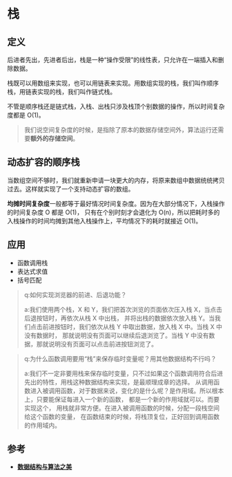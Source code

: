 # 栈
## 定义
后进者先出，先进者后出，栈是一种“操作受限”的线性表，只允许在一端插入和删除数据。

栈既可以用数组来实现，也可以用链表来实现。用数组实现的栈，我们叫作顺序栈，用链表实现的栈，我们叫作链式栈。

不管是顺序栈还是链式栈，入栈、出栈只涉及栈顶个别数据的操作，所以时间复杂度都是 O(1)。
>我们说空间复杂度的时候，是指除了原本的数据存储空间外，算法运行还需要**额外的存储空间**。

## 动态扩容的顺序栈
当数组空间不够时，我们就重新申请一块更大的内存，将原来数组中数据统统拷贝过去。这样就实现了一个支持动态扩容的数组。

**均摊时间复杂度**一般都等于最好情况时间复杂度。因为在大部分情况下，入栈操作的时间复杂度 O 都是 O(1)，
只有在个别时刻才会退化为 O(n)，所以把耗时多的入栈操作的时间均摊到其他入栈操作上，平均情况下的耗时就接近 O(1)。

## 应用
* 函数调用栈
* 表达式求值
* 括号匹配

>q:如何实现浏览器的前进、后退功能？
> 
> a:我们使用两个栈，X 和 Y，我们把首次浏览的页面依次压入栈 X，当点击后退按钮时，再依次从栈 X 中出栈，
> 并将出栈的数据依次放入栈 Y。当我们点击前进按钮时，我们依次从栈 Y 中取出数据，放入栈 X 中。当栈 X 中没有数据时，
> 那就说明没有页面可以继续后退浏览了。当栈 Y 中没有数据，那就说明没有页面可以点击前进按钮浏览了。

>q:为什么函数调用要用“栈”来保存临时变量呢？用其他数据结构不行吗？
> 
> a:我们不一定非要用栈来保存临时变量，只不过如果这个函数调用符合后进先出的特性，用栈这种数据结构来实现，是最顺理成章的选择。 
> 从调用函数进入被调用函数，对于数据来说，变化的是什么呢？是作用域。所以根本上，只要能保证每进入一个新的函数，
> 都是一个新的作用域就可以。而要实现这个， 用栈就非常方便。在进入被调用函数的时候，分配一段栈空间给这个函数的变量，
> 在函数结束的时候，将栈顶复位，正好回到调用函数的作用域内。

## 参考
* [**数据结构与算法之美**](http://gk.link/a/10p9l)